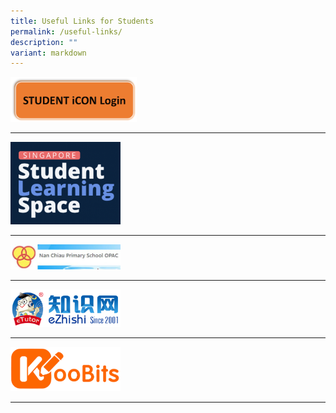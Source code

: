 ```yaml
---
title: Useful Links for Students
permalink: /useful-links/
description: ""
variant: markdown
---
```



<p><a target="_blank" href="/permalink/">
	<img src="/images/Useful%20LInks%20for%20Students/Student_iCon.png" style="width:40%">
</a></p>

---

<p><a target="_blank" href="https://vle.learning.moe.edu.sg/login">
<img src="/images/Useful%20LInks%20for%20Students/SLS.png" style="width:35%">
</a></p>


---



<p><a target="_blank" href="https://schoolibrary.moe.edu.sg/nanchiaupri/cgi-bin/spydus.exe/MSGTRN/WPAC/HOME">
<img src="/images/Useful%20LInks%20for%20Students/NCPS-OPAC.jpg" style="width:35%">
</a></p>



---



<p><a target="_blank" href="https://www.ezhishi.net/Contents/">
<img src="/images/Useful%20LInks%20for%20Students/ezhishi.png" style="width:35%">
</a></p>



---



<p><a target="_blank" href="https://www.koobits.com/">
<img src="/images/Useful%20LInks%20for%20Students/KooBits.png" style="width:35%">
</a></p>



---
